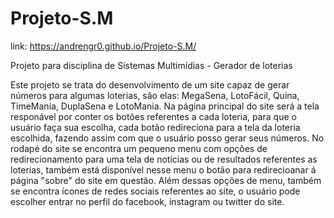 # Projeto-S.M

link: https://andrengr0.github.io/Projeto-S.M/

 Projeto para disciplina de Sistemas Multimídias - Gerador de loterias
 
Este projeto se trata do desenvolvimento de um site capaz de gerar números
para algumas loterias, são elas: MegaSena, LotoFácil, Quina, TimeMania, DuplaSena e LotoMania.
Na página principal do site será a tela responável por conter os botões referentes a cada loteria,
para que o usuário faça sua escolha, cada botão redireciona para a tela da loteria escolhida, fazendo assim
com que o usuário posso gerar seus números.
No rodapé do site se encontra um pequeno menu com opções de redirecionamento para uma tela de notícias ou de resultados
referentes as loterias, também está disponível nesse menu o botão para redirecioanar á página "sobre"
do site em questão. Além dessas opções de menu, também se encontra ícones de redes sociais referentes ao site,
o usuário pode escolher entrar no perfil do facebook, instagram ou twitter do site.
